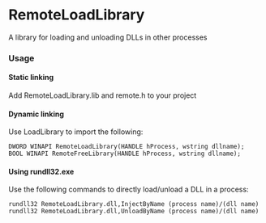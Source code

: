 # RemoteLoadLibrary
A library for loading and unloading DLLs in other processes

### Usage

#### Static linking
Add RemoteLoadLibrary.lib and remote.h to your project

#### Dynamic linking
Use LoadLibrary to import the following:
```
DWORD WINAPI RemoteLoadLibrary(HANDLE hProcess, wstring dllname);
BOOL WINAPI RemoteFreeLibrary(HANDLE hProcess, wstring dllname);
```

#### Using rundll32.exe
Use the following commands to directly load/unload a DLL in a process:
```
rundll32 RemoteLoadLibrary.dll,InjectByName (process name)/(dll name)
rundll32 RemoteLoadLibrary.dll,UnloadByName (process name)/(dll name)
```